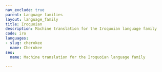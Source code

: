 ```yaml
---
nav_exclude: true
parent: Language families
layout: language_family
title: Iroquoian
description: Machine translation for the Iroquoian language family
code: iro
languages:
- slug: cherokee
  name: Cherokee
seo:
  name: Machine translation for the Iroquoian language family

---
```


